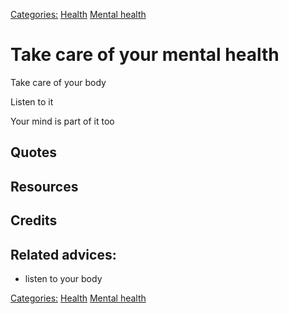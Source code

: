 [Categories:](../Categories/index.md) [Health](../Categories/Health.md) [Mental health](../Categories/Mental%20health.md)
# Take care of your mental health

Take care of your body

Listen to it

Your mind is part of it too



## Quotes

## Resources

## Credits

## Related advices:

- listen to your body

[Categories:](../Categories/index.md) [Health](../Categories/Health.md) [Mental health](../Categories/Mental%20health.md)